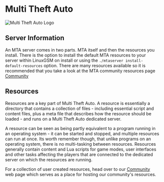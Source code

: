 # Multi Theft Auto

![Multi Theft Auto Logo](../.gitbook/assets/mtabanner.jpg)

## Server Information

An MTA server comes in two parts. MTA itself and then the resources you install. There is the option to install the default MTA resources to your server within LinuxGSM on install or using the `./mtaserver install-default-resources` option. There are many resources available so it is recommended that you take a look at the MTA community resources page [Community](https://community.mtasa.com)

## Resources

Resources are a key part of Multi Theft Auto. A resource is essentially a directory that contains a collection of files - including essential script and content files, plus a meta file that describes how the resource should be loaded - and runs on a Multi Theft Auto dedicated server.

A resource can be seen as being partly equivalent to a program running in an operating system - it can be started and stopped, and multiple resources can run at once. Its worth remember though, that unlike programs on an operating system, there is no multi-tasking between resources. Resources generally contain content and Lua scripts for game modes, user interfaces and other tasks affecting the players that are connected to the dedicated server on which the resources are running.

For a collection of user created resources, head over to our [Community](https://community.mtasa.com) web page which serves as a place for hosting our community's resources.
